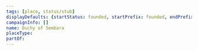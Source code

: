 ```yaml
---
tags: [place, status/stub]
displayDefaults: {startStatus: founded, startPrefix: founded, endPrefix: destroyed, endStatus: destroyed}
campaignInfo: []
name: Duchy of Sembara
placeType:
partOf:
---
```





